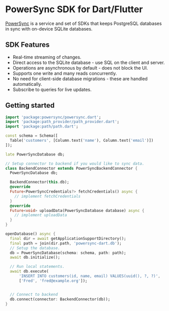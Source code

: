 # PowerSync SDK for Dart/Flutter

[PowerSync](https://powersync.co) is a service and set of SDKs that keeps PostgreSQL databases in sync with on-device SQLite databases.

## SDK Features

* Real-time streaming of changes.
* Direct access to the SQLite database - use SQL on the client and server.
* Operations are asynchronous by default - does not block the UI.
* Supports one write and many reads concurrently.
* No need for client-side database migrations - these are handled automatically.
* Subscribe to queries for live updates.

## Getting started

```dart
import 'package:powersync/powersync.dart';
import 'package:path_provider/path_provider.dart';
import 'package:path/path.dart';

const schema = Schema([
  Table('customers', [Column.text('name'), Column.text('email')])
]);

late PowerSyncDatabase db;

// Setup connector to backend if you would like to sync data.
class BackendConnector extends PowerSyncBackendConnector {
  PowerSyncDatabase db;

  BackendConnector(this.db);
  @override
  Future<PowerSyncCredentials?> fetchCredentials() async {
    // implement fetchCredentials
  }
  @override
  Future<void> uploadData(PowerSyncDatabase database) async {
    // implement uploadData
  }
}

openDatabase() async {
  final dir = await getApplicationSupportDirectory();
  final path = join(dir.path, 'powersync-dart.db');
  // Setup the database.
  db = PowerSyncDatabase(schema: schema, path: path);
  await db.initialize();

  // Run local statements.
  await db.execute(
      'INSERT INTO customers(id, name, email) VALUES(uuid(), ?, ?)',
      ['Fred', 'fred@example.org']);


  // Connect to backend
  db.connect(connector: BackendConnector(db));
}
```
